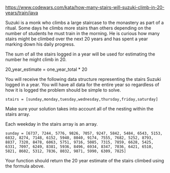 https://www.codewars.com/kata/how-many-stairs-will-suzuki-climb-in-20-years/train/java

Suzuki is a monk who climbs a large staircase to the monastery as part of a ritual. Some days he climbs more stairs than others
depending on the number of students he must train in the morning. He is curious how many stairs might be climbed over the next
20 years and has spent a year marking down his daily progress.

The sum of all the stairs logged in a year will be used for estimating the number he might climb in 20.

20_year_estimate = one_year_total * 20

You will receive the following data structure representing the stairs Suzuki logged in a year. You will have all data for the entire
year so regardless of how it is logged the problem should be simple to solve.
```
stairs = [sunday,monday,tuesday,wednesday,thursday,friday,saturday]
```
Make sure your solution takes into account all of the nesting within the stairs array.

Each weekday in the stairs array is an array.
```
sunday = [6737, 7244, 5776, 9826, 7057, 9247, 5842, 5484, 6543, 5153, 6832, 8274, 7148, 6152, 5940, 8040, 9174, 7555, 7682, 5252, 8793, 8837, 7320, 8478, 6063, 5751, 9716, 5085, 7315, 7859, 6628, 5425, 6331, 7097, 6249, 8381, 5936, 8496, 6934, 8347, 7036, 6421, 6510, 5821, 8602, 5312, 7836, 8032, 9871, 5990, 6309, 7825]
```
Your function should return the 20 year estimate of the stairs climbed using the formula above.

